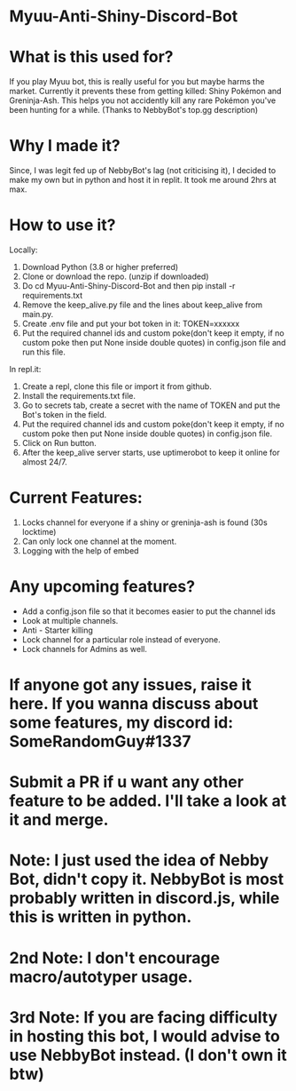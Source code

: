 # Myuu-Anti-Shiny-Discord-Bot

# What is this used for?
If you play Myuu bot, this is really useful for you but maybe harms the market. Currently it prevents these from getting killed: Shiny Pokémon and Greninja-Ash. This helps you not accidently kill any rare Pokémon you've been hunting for a while. (Thanks to NebbyBot's top.gg description)

# Why I made it?
Since, I was legit fed up of NebbyBot's lag (not criticising it), I decided to make my own but in python and host it in replit. It took me around 2hrs at max. 

# How to use it?
Locally:

1. Download Python (3.8 or higher preferred)
2. Clone or download the repo. (unzip if downloaded)
3. Do cd Myuu-Anti-Shiny-Discord-Bot and then pip install -r requirements.txt
4. Remove the keep_alive.py file and the lines about keep_alive from main.py.
5. Create .env file and put your bot token in it: TOKEN=xxxxxx
6. Put the required channel ids and custom poke(don't keep it empty, if no custom poke then put None inside double quotes) in config.json file and run this file.

In repl.it:
1. Create a repl, clone this file or import it from github.
2. Install the requirements.txt file.
3. Go to secrets tab, create a secret with the name of TOKEN and put the Bot's token in the field.
4. Put the required channel ids and custom poke(don't keep it empty, if no custom poke then put None inside double quotes) in config.json file.
5. Click on Run button.
6. After the keep_alive server starts, use uptimerobot to keep it online for almost 24/7.

# Current Features:
1. Locks channel for everyone if a shiny or greninja-ash is found (30s locktime)
2. Can only lock one channel at the moment.
3. Logging with the help of embed

# Any upcoming features?
- Add a config.json file so that it becomes easier to put the channel ids
- Look at multiple channels.
- Anti - Starter killing
- Lock channel for a particular role instead of everyone.
- Lock channels for Admins as well.

# If anyone got any issues, raise it here. If you wanna discuss about some features, my discord id: SomeRandomGuy#1337

# Submit a PR if u want any other feature to be added. I'll take a look at it and merge.

# Note: I just used the idea of Nebby Bot, didn't copy it. NebbyBot is most probably written in discord.js, while this is written in python.
# 2nd Note: I don't encourage macro/autotyper usage.
# 3rd Note: If you are facing difficulty in hosting this bot, I would advise to use NebbyBot instead. (I don't own it btw)
